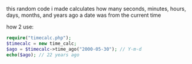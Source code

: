 this random code i made calculates how many seconds, minutes, hours, days, months, and years ago a date was from the current time

how 2 use:
```php
require("timecalc.php");
$timecalc = new time_calc;
$ago = $timecalc->time_ago("2000-05-30"); // Y-m-d
echo($ago); // 22 years ago
```
